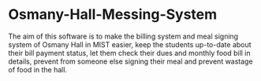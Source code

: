 # Osmany-Hall-Messing-System

The aim of this software is to make the billing system and meal signing system of Osmany Hall in MIST easier, keep the students up-to-date about their bill payment status, 
let them check their dues and monthly food bill in details, prevent from someone else signing their meal and prevent wastage of food in the hall.
